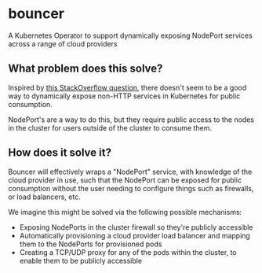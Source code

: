 # bouncer

A Kubernetes Operator to support dynamically exposing NodePort services across a range of cloud providers

## What problem does this solve?

Inspired by [this StackOverflow question](https://stackoverflow.com/q/58341852/5235388), there doesn't seem to be a good way to dynamically expose non-HTTP services in Kubernetes for public consumption.

NodePort's are a way to do this, but they require public access to the nodes in the cluster for users outside of the cluster to consume them.

## How does it solve it?

Bouncer will effectively wraps a "NodePort" service, with knowledge of the cloud provider in use, such that the NodePort can be exposed for public consumption without the user needing to configure things such as firewalls, or load balancers, etc.

We imagine this might be solved via the following possible mechanisms:
- Exposing NodePorts in the cluster firewall so they're publicly accessible
- Automatically provisioning a cloud provider load balancer and mapping them to the NodePorts for provisioned pods
- Creating a TCP/UDP proxy for any of the pods within the cluster, to enable them to be publicly accessible
